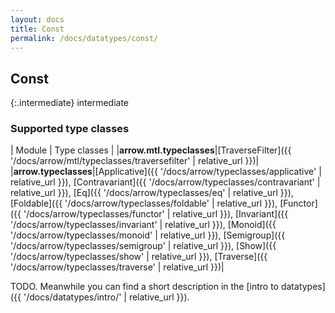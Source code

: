 ```yaml
---
layout: docs
title: Const
permalink: /docs/datatypes/const/
---
```


## Const

{:.intermediate}
intermediate

### Supported type classes

| Module | Type classes |
|__arrow.mtl.typeclasses__|[TraverseFilter]({{ '/docs/arrow/mtl/typeclasses/traversefilter' | relative_url }})|
|__arrow.typeclasses__|[Applicative]({{ '/docs/arrow/typeclasses/applicative' | relative_url }}), [Contravariant]({{ '/docs/arrow/typeclasses/contravariant' | relative_url }}), [Eq]({{ '/docs/arrow/typeclasses/eq' | relative_url }}), [Foldable]({{ '/docs/arrow/typeclasses/foldable' | relative_url }}), [Functor]({{ '/docs/arrow/typeclasses/functor' | relative_url }}), [Invariant]({{ '/docs/arrow/typeclasses/invariant' | relative_url }}), [Monoid]({{ '/docs/arrow/typeclasses/monoid' | relative_url }}), [Semigroup]({{ '/docs/arrow/typeclasses/semigroup' | relative_url }}), [Show]({{ '/docs/arrow/typeclasses/show' | relative_url }}), [Traverse]({{ '/docs/arrow/typeclasses/traverse' | relative_url }})|

TODO. Meanwhile you can find a short description in the [intro to datatypes]({{ '/docs/datatypes/intro/' | relative_url }}).
